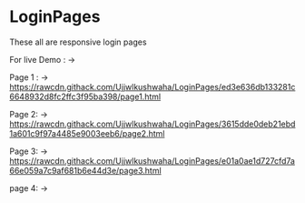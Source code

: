 # LoginPages

These all are responsive login pages 

For live Demo : ->

Page 1 : -> https://rawcdn.githack.com/Ujjwlkushwaha/LoginPages/ed3e636db133281c6648932d8fc2ffc3f95ba398/page1.html

Page 2: -> https://rawcdn.githack.com/Ujjwlkushwaha/LoginPages/3615dde0deb21ebd1a601c9f97a4485e9003eeb6/page2.html

Page 3: -> https://rawcdn.githack.com/Ujjwlkushwaha/LoginPages/e01a0ae1d727cfd7a66e059a7c9af681b6e44d3e/page3.html

page 4: -> 
